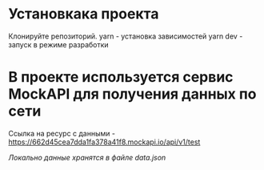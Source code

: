 # Установкака проекта
Клонируйте репозиторий.
yarn - установка зависимостей
yarn dev - запуск в режиме разработки

# В проекте используется сервис MockAPI для получения данных по сети
Cсылка на ресурс с данными - https://662d45cea7dda1fa378a41f8.mockapi.io/api/v1/test

*Локально данные хранятся в файле data.json*